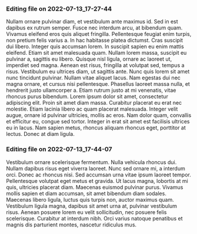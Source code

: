 

### Editing file on 2022-07-13_17-27-44

Nullam ornare pulvinar diam, et vestibulum ante maximus id. Sed in est dapibus ex rutrum semper. Fusce nec interdum arcu, at bibendum quam. Vivamus eleifend eros quis aliquet fringilla. Pellentesque feugiat enim turpis, non pretium felis varius a. In hac habitasse platea dictumst. Cras suscipit dui libero. Integer quis accumsan lorem. In suscipit sapien eu enim mattis eleifend. Etiam sit amet malesuada quam. Nullam lorem massa, suscipit eu pulvinar a, sagittis eu libero. Quisque nisl ligula, ornare ac laoreet ut, imperdiet sed magna. Aenean est risus, fringilla at volutpat sed, tempus a risus.
Vestibulum eu ultrices diam, ut sagittis ante. Nunc quis lorem sit amet nunc tincidunt pulvinar. Nullam vitae aliquet lacus. Nam egestas dui nec magna ornare, et cursus nisi pellentesque. Phasellus laoreet massa nulla, et hendrerit justo ullamcorper a. Etiam rutrum justo at mi venenatis, vitae rhoncus purus bibendum. Lorem ipsum dolor sit amet, consectetur adipiscing elit. Proin sit amet diam massa. Curabitur placerat eu erat nec molestie. Etiam lacinia libero ac quam placerat malesuada. Integer velit augue, ornare id pulvinar ultricies, mollis ac eros. Nam dolor quam, convallis et efficitur eu, congue sed tortor. Integer in erat sit amet est facilisis ultrices eu in lacus. Nam sapien metus, rhoncus aliquam rhoncus eget, porttitor at lectus. Donec at diam ligula.




### Editing file on 2022-07-13_17-44-07

Vestibulum ornare scelerisque fermentum. Nulla vehicula rhoncus dui. Nullam dapibus risus eget viverra laoreet. Nunc sed ornare mi, a interdum orci. Donec ac rhoncus nisi. Sed accumsan urna vitae ipsum laoreet tempor. Pellentesque volutpat eget metus et gravida. Ut lacus magna, lobortis at mi quis, ultricies placerat diam. Maecenas euismod pulvinar purus. Vivamus mollis sapien et diam accumsan, sit amet bibendum diam sodales. Maecenas libero ligula, luctus quis turpis non, auctor maximus quam. Vestibulum ligula magna, dapibus sit amet urna at, pulvinar vestibulum risus. Aenean posuere lorem eu velit sollicitudin, nec posuere felis scelerisque. Curabitur at interdum nibh. Orci varius natoque penatibus et magnis dis parturient montes, nascetur ridiculus mus.


